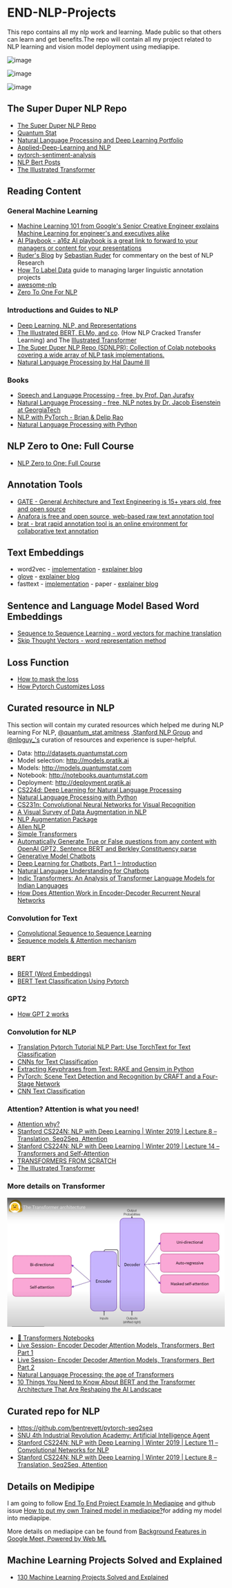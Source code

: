 # END-NLP-Projects
This repo contains all my nlp work and learning. Made public so that others can learn and get benefits.The repo will contain all my project related to NLP learning and vision model deployment using mediapipe.

![image](https://media.giphy.com/media/YknAouVrcbkiDvWUOR/giphy.gif)

![image](https://media.giphy.com/media/26xBtSyoi5hUUkCEo/giphy.gif)

![image](https://media.giphy.com/media/3o6Ztg5jGKDQSjaZ1K/giphy.gif)

## The Super Duper NLP Repo
- [The Super Duper NLP Repo](https://notebooks.quantumstat.com/)
- [Quantum Stat](https://quantumstat.medium.com/)
- [Natural Language Processing and Deep Learning Portfolio](https://chriskhanhtran.github.io/portfolio/)
- [Applied-Deep-Learning and NLP](https://github.com/maziarraissi/Applied-Deep-Learning)
- [pytorch-sentiment-analysis](https://github.com/bentrevett/pytorch-sentiment-analysis)
- [NLP Bert Posts](https://curiousily.com/posts)
- [The Illustrated Transformer](https://jalammar.github.io/illustrated-transformer/)

## Reading Content

### General Machine Learning
- [Machine Learning 101 from Google's Senior Creative Engineer explains Machine Learning for engineer's and executives alike](https://docs.google.com/presentation/d/1kSuQyW5DTnkVaZEjGYCkfOxvzCqGEFzWBy4e9Uedd9k/edit?usp=sharing)
- [AI Playbook - a16z AI playbook is a great link to forward to your managers or content for your presentations](https://aiplaybook.a16z.com/)
- [Ruder's Blog](http://ruder.io/#open) by [Sebastian Ruder](https://twitter.com/seb_ruder) for commentary on the best of NLP Research
- [How To Label Data](https://www.lighttag.io/how-to-label-data/) guide to managing larger linguistic annotation projects
- [awesome-nlp](https://github.com/keon/awesome-nlp#books)
- [Zero To One For NLP](https://pakodas.substack.com/p/nlp-metablog-a-blog-of-blogs-693e3a8f1e0c)

### Introductions and Guides to NLP
- [Deep Learning, NLP, and Representations](https://colah.github.io/posts/2014-07-NLP-RNNs-Representations/)
- [The Illustrated BERT, ELMo, and co](https://jalammar.github.io/illustrated-bert/). (How NLP Cracked Transfer Learning) and The [Illustrated Transformer](https://jalammar.github.io/illustrated-transformer/)
- [The Super Duper NLP Repo (SDNLPR): Collection of Colab notebooks covering a wide array of NLP task implementations.](https://notebooks.quantumstat.com/)
- [Natural Language Processing by Hal Daumé III](https://nlpers.blogspot.com/)


### Books
- [Speech and Language Processing - free, by Prof. Dan Jurafsy](https://web.stanford.edu/~jurafsky/slp3/)
- [Natural Language Processing - free, NLP notes by Dr. Jacob Eisenstein at GeorgiaTech](https://github.com/jacobeisenstein/gt-nlp-class)
- [NLP with PyTorch - Brian & Delip Rao](https://github.com/joosthub/PyTorchNLPBook)
- [Natural Language Processing with Python](https://www.nltk.org/book/)

## NLP Zero to One: Full Course
- [NLP Zero to One: Full Course](https://medium.com/nerd-for-tech/nlp-zero-to-one-full-course-4f8e1902c379)

## Annotation Tools
- [GATE - General Architecture and Text Engineering is 15+ years old, free and open source](https://gate.ac.uk/overview.html)
- [Anafora is free and open source, web-based raw text annotation tool](https://github.com/weitechen/anafora)
- [brat - brat rapid annotation tool is an online environment for collaborative text annotation](https://brat.nlplab.org/)

## Text Embeddings
- word2vec - [implementation](https://code.google.com/archive/p/word2vec/) - [explainer blog](http://colah.github.io/posts/2014-07-NLP-RNNs-Representations/)
- [glove](https://nlp.stanford.edu/pubs/glove.pdf) - [explainer blog](https://blog.acolyer.org/2016/04/22/glove-global-vectors-for-word-representation/)
- fasttext - [implementation](https://github.com/facebookresearch/fastText) - paper - [explainer blog](https://towardsdatascience.com/fasttext-under-the-hood-11efc57b2b3)

## Sentence and Language Model Based Word Embeddings
- [Sequence to Sequence Learning - word vectors for machine translation](https://papers.nips.cc/paper/5346-sequence-to-sequence-learning-with-neural-networks.pdf)
- [Skip Thought Vectors - word representation method](https://arxiv.org/abs/1506.06726)



## Loss Function
- [How to mask the loss](https://www.programmersought.com/article/7809233934/)
- [How Pytorch Customizes Loss](https://www.programmersought.com/article/4356271119/)

## Curated resource in NLP
This section will contain my curated resources which helped me during NLP learning
For NLP, [@quantum_stat](https://twitter.com/Quantum_Stat),[amitness](https://twitter.com/amitness) ,[Stanford NLP Group](https://twitter.com/stanfordnlp) and [@nlpguy_'s](https://twitter.com/nlpguy_) curation of resources and experience is super-helpful.

- Data: http://datasets.quantumstat.com
- Model selection: http://models.pratik.ai
- Models: http://models.quantumstat.com
- Notebook: http://notebooks.quantumstat.com
- Deployment: http://deployment.pratik.ai
- [CS224d: Deep Learning for Natural Language Processing](http://cs224d.stanford.edu/)
- [Natural Language Processing with Python](http://www.nltk.org/book/)
- [CS231n: Convolutional Neural Networks for Visual Recognition](http://cs231n.stanford.edu/)
- [A Visual Survey of Data Augmentation in NLP](https://amitness.com/2020/05/data-augmentation-for-nlp/)
- [NLP Augmentation Package](https://github.com/makcedward/nlpaug)
- [Allen NLP](https://allennlp.org/)
- [Simple Transformers](https://simpletransformers.ai/)
- [Automatically Generate True or False questions from any content with OpenAI GPT2, Sentence BERT and Berkley Constituency parse](https://medium.com/swlh/practical-ai-automatically-generate-true-or-false-questions-from-any-content-with-openai-gpt2-9081ffe4d4c9)
- [Generative Model Chatbots](https://medium.com/botsupply/generative-model-chatbots-e422ab08461e)
- [Deep Learning for Chatbots, Part 1 – Introduction](http://www.wildml.com/2016/04/deep-learning-for-chatbots-part-1-introduction/?subscribe=success#blog_subscription-2)
- [Natural Language Understanding for Chatbots](https://medium.com/neuralspace/natural-language-understanding-for-chatbots-2eb7a81b9390)
- [Indic Transformers: An Analysis of Transformer Language Models for Indian Languages](https://medium.com/neuralspace/indic-transformers-an-analysis-of-transformer-language-models-for-indian-languages-c6b4db0643b)
- [How Does Attention Work in Encoder-Decoder Recurrent Neural Networks](https://machinelearningmastery.com/how-does-attention-work-in-encoder-decoder-recurrent-neural-networks/)

### Convolution for Text
- [Convolutional Sequence to Sequence Learning](https://charon.me/posts/pytorch/pytorch_seq2seq_5/)
- [Sequence models & Attention mechanism](https://charon.me/posts/dl/dl15/)


### BERT
- [BERT (Word Embeddings)](https://charon.me/posts/nlp/bert/)
- [BERT Text Classification Using Pytorch](https://towardsdatascience.com/bert-text-classification-using-pytorch-723dfb8b6b5b)

### GPT2
- [How GPT 2 works](https://charon.me/posts/model/gpt-2/)

### Convolution for NLP
- [Translation Pytorch Tutorial NLP Part: Use TorchText for Text Classification](https://www.programmersought.com/article/93015028948/)
- [CNNs for Text Classification](https://cezannec.github.io/CNN_Text_Classification/)
- [Extracting Keyphrases from Text: RAKE and Gensim in Python](https://medium.com/@nikitasaxena0209)
- [PyTorch: Scene Text Detection and Recognition by CRAFT and a Four-Stage Network](https://towardsdatascience.com/pytorch-scene-text-detection-and-recognition-by-craft-and-a-four-stage-network-ec814d39db05)
- [CNN Text Classification](https://github.com/amitkml/CNN_Text_Classification)

### Attention? Attention is what you need!
- [Attention why?](https://lilianweng.github.io/lil-log/2018/06/24/attention-attention.html)
- [Stanford CS224N: NLP with Deep Learning | Winter 2019 | Lecture 8 – Translation, Seq2Seq, Attention](https://www.youtube.com/watch?v=XXtpJxZBa2c)
- [Stanford CS224N: NLP with Deep Learning | Winter 2019 | Lecture 14 – Transformers and Self-Attention](https://www.youtube.com/watch?v=5vcj8kSwBCY)
- [TRANSFORMERS FROM SCRATCH](http://peterbloem.nl/blog/transformers)
- [The Illustrated Transformer](https://jalammar.github.io/illustrated-transformer/)

### More details on Transformer

![img](https://github.com/amitkml/END-NLP-Projects/blob/main/imgs/Seq2SeqTransformer.JPG?raw=true)

- [🤗 Transformers Notebooks](https://huggingface.co/transformers/notebooks.html)
- [Live Session- Encoder Decoder,Attention Models, Transformers, Bert Part 1](https://www.youtube.com/watch?v=bHfXYQgn0Cc)
- [Live Session- Encoder Decoder,Attention Models, Transformers, Bert Part 2](https://www.youtube.com/watch?v=ZU12u6-ewP0)
- [Natural Language Processing: the age of Transformers](https://blog.scaleway.com/building-a-machine-reading-comprehension-system-using-the-latest-advances-in-deep-learning-for-nlp/)
- [10 Things You Need to Know About BERT and the Transformer Architecture That Are Reshaping the AI Landscape](https://neptune.ai/blog/bert-and-the-transformer-architecture-reshaping-the-ai-landscape)

## Curated repo for NLP
- https://github.com/bentrevett/pytorch-seq2seq
- [SNU 4th Industrial Revolution Academy: Artificial Intelligence Agent](http://ling.snu.ac.kr/class/AI_Agent/)
- [Stanford CS224N: NLP with Deep Learning | Winter 2019 | Lecture 11 – Convolutional Networks for NLP](https://www.youtube.com/watch?v=EAJoRA0KX7I)
- [Stanford CS224N: NLP with Deep Learning | Winter 2019 | Lecture 8 – Translation, Seq2Seq, Attention](https://www.youtube.com/watch?v=XXtpJxZBa2c)

## Details on Medipipe

I am going to follow [End To End Project Example In Mediapipe](https://medium.com/@mahakal001/end-to-end-project-example-in-mediapipe-b74a4a8ebb61) and github issue [How to put my own Trained model in mediapipe?](https://github.com/google/mediapipe/issues/507)for adding my model into mediapipe.

More details on mediapipe can be found from [Background Features in Google Meet, Powered by Web ML](https://www.googblogs.com/tag/machine-perception/)

## Machine Learning Projects Solved and Explained
- [130 Machine Learning Projects Solved and Explained](https://medium.com/the-innovation/130-machine-learning-projects-solved-and-explained-605d188fb392)
